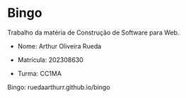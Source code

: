 # Bingo

Trabalho da matéria de Construção de Software para Web.


- Nome: Arthur Oliveira Rueda

- Matrícula: 202308630

- Turma: CC1MA


Bingo: ruedaarthurr.github.io/bingo
